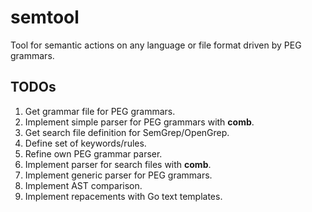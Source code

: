 # semtool
Tool for semantic actions on any language or file format driven by PEG grammars.

## TODOs

1. Get grammar file for PEG grammars.
1. Implement simple parser for PEG grammars with **comb**.
1. Get search file definition for SemGrep/OpenGrep.
1. Define set of keywords/rules.
1. Refine own PEG grammar parser.
1. Implement parser for search files with **comb**.
1. Implement generic parser for PEG grammars.
1. Implement AST comparison.
1. Implement repacements with Go text templates.
